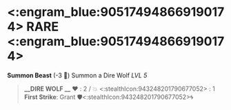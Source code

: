 # <:engram_blue:905174948669190174> RARE <:engram_blue:905174948669190174>

**Summon Beast** (-3 :large_blue_diamond:) Summon a Dire Wolf *LVL 5*
> **__DIRE WOLF __**
> ﻿:heart:﻿ : 2 / :boom: <:stealthIcon:943248201790677052>﻿ : 1 
> **First Strike**: Grant 🛡️<:stealthIcon:943248201790677052>:cyclone:
